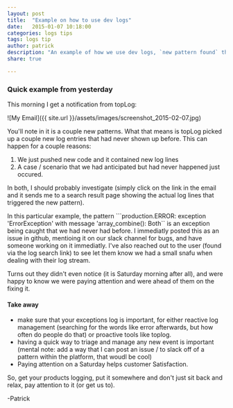 ```yaml
---
layout: post
title:  "Example on how to use dev logs"
date:   2015-01-07 10:18:00
categories: logs tips
tags: logs tip
author: patrick
description: "An example of how we use dev logs, `new pattern found` through to fixing the issue and talking to a customer on a Saturday morning."
share: true

---
```



### Quick example from yesterday ###

This morning I get a notification from topLog:

![My Email]({{ site.url }}/assets/images/screenshot_2015-02-07.jpg)


You'll note in it is a couple new patterns.  What that means is topLog picked up a couple new log entries that had never shown up before.  This can happen for a couple reasons:

1. We just pushed new code and it contained new log lines
2. A case / scenario that we had anticipated but had never happened just occured.


In both, I should probably investigate (simply click on the link in the email and it sends me to a search result page showing the actual log lines that triggered the new pattern).

In this particular example, the pattern ```production.ERROR: exception 'ErrorException' with message 'array_combine(): Both`` is an exception being caught that we had never had before.  I immediatly posted this as an issue in github, mentioing it on our slack channel for bugs, and have someone working on it immediatly.  I've also reached out to the user (found via the log search link) to see let them know we had a small snafu when dealing with their log stream.  

Turns out they didn't even notice (it is Saturday morning after all), and were happy to know we were paying attention and were ahead of them on the fixing it.

#### Take away ####

- make sure that your exceptions log is important, for either reactive log management (searching for the words like error afterwards, but how often do people do that) or proactive tools like toplog.
- having a quick way to triage and manage any new event is important (mental note: add a way that I can post an issue / to slack off of a pattern within the platform, that woudl be cool)
- Paying attention on a Saturday helps customer Satisfaction.

So, get your products logging, put it somewhere and don't just sit back and relax, pay attention to it (or get us to).

-Patrick

